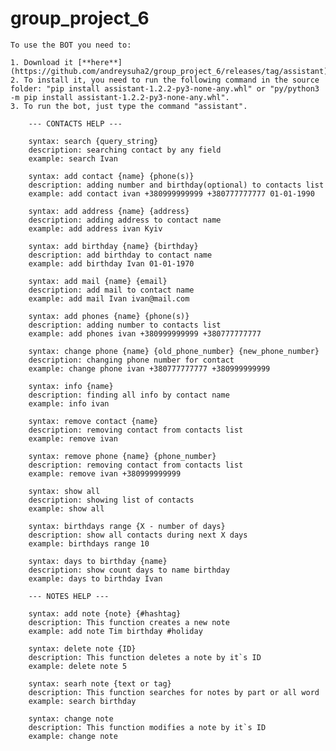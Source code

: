 # group_project_6

    To use the BOT you need to:

    1. Download it [**here**](https://github.com/andreysuha2/group_project_6/releases/tag/assistant)
    2. To install it, you need to run the following command in the source folder: "pip install assistant-1.2.2-py3-none-any.whl" or "py/python3 -m pip install assistant-1.2.2-py3-none-any.whl".
    3. To run the bot, just type the command "assistant".
      
        --- CONTACTS HELP ---

        syntax: search {query_string}
        description: searching contact by any field
        example: search Ivan
        
        syntax: add contact {name} {phone(s)}
        description: adding number and birthday(optional) to contacts list 
        example: add contact ivan +380999999999 +380777777777 01-01-1990
        
        syntax: add address {name} {address}
        description: adding address to contact name 
        example: add address ivan Kyiv
        
        syntax: add birthday {name} {birthday}
        description: add birthday to contact name 
        example: add birthday Ivan 01-01-1970
        
        syntax: add mail {name} {email}
        description: add mail to contact name
        example: add mail Ivan ivan@mail.com

        syntax: add phones {name} {phone(s)}
        description: adding number to contacts list 
        example: add phones ivan +380999999999 +380777777777

        syntax: change phone {name} {old_phone_number} {new_phone_number}
        description: changing phone number for contact
        example: change phone ivan +380777777777 +380999999999

        syntax: info {name}
        description: finding all info by contact name
        example: info ivan

        syntax: remove contact {name}
        description: removing contact from contacts list
        example: remove ivan

        syntax: remove phone {name} {phone_number}
        description: removing contact from contacts list
        example: remove ivan +380999999999

        syntax: show all
        description: showing list of contacts
        example: show all

        syntax: birthdays range {X - number of days}
        description: show all contacts during next X days
        example: birthdays range 10
        
        syntax: days to birthday {name}
        description: show count days to name birthday
        example: days to birthday Ivan

        --- NOTES HELP ---

        syntax: add note {note} {#hashtag}
        description: This function creates a new note
        example: add note Tim birthday #holiday

        syntax: delete note {ID}
        description: This function deletes a note by it`s ID
        example: delete note 5

        syntax: searh note {text or tag}
        description: This function searches for notes by part or all word
        example: search birthday

        syntax: change note
        description: This function modifies a note by it`s ID
        example: change note